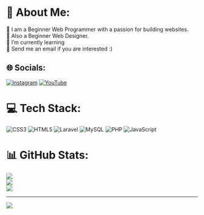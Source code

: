 # 💫 About Me:
🔭 I am a Beginner Web Programmer with a passion for building websites.<br>👯 Also a Beginner Web Designer.<br>🌱 I’m currently learning<br>💬 Send me an email if you are interested :)<br>


## 🌐 Socials:
[![Instagram](https://img.shields.io/badge/Instagram-%23E4405F.svg?logo=Instagram&logoColor=white)](https://instagram.com/tvladislav54) [![YouTube](https://img.shields.io/badge/YouTube-%23FF0000.svg?logo=YouTube&logoColor=white)](https://youtube.com/c/UCp10EEALXBeEjPTlB23KGUg) 

# 💻 Tech Stack:
![CSS3](https://img.shields.io/badge/css3-%231572B6.svg?style=plastic&logo=css3&logoColor=white) ![HTML5](https://img.shields.io/badge/html5-%23E34F26.svg?style=plastic&logo=html5&logoColor=white) ![Laravel](https://img.shields.io/badge/laravel-%23FF2D20.svg?style=plastic&logo=laravel&logoColor=white) ![MySQL](https://img.shields.io/badge/mysql-%2300f.svg?style=plastic&logo=mysql&logoColor=white) ![PHP](https://img.shields.io/badge/php-%23777BB4.svg?style=plastic&logo=php&logoColor=white) ![JavaScript](https://img.shields.io/badge/javascript-%23323330.svg?style=plastic&logo=javascript&logoColor=%23F7DF1E)
# 📊 GitHub Stats:
![](https://github-readme-stats.vercel.app/api?username=Vlados-XiMiK&theme=prussian&hide_border=false&include_all_commits=true&count_private=false)<br/>
![](https://github-readme-streak-stats.herokuapp.com/?user=Vlados-XiMiK&theme=prussian&hide_border=false)<br/>
![](https://github-readme-stats.vercel.app/api/top-langs/?username=Vlados-XiMiK&theme=prussian&hide_border=false&include_all_commits=true&count_private=false&layout=compact)

---
[![](https://visitcount.itsvg.in/api?id=Vlados-XiMiK&icon=1&color=1)](https://visitcount.itsvg.in)
